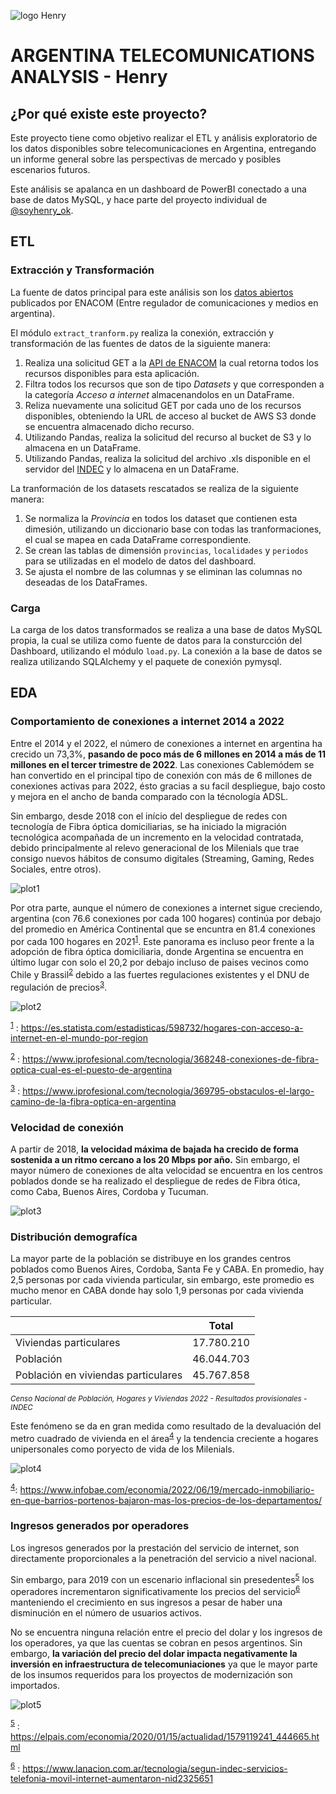 
![logo Henry](https://www.soyhenry.com/_next/image?url=https%3A%2F%2Fassets.soyhenry.com%2Fhenry-landing%2Fassets%2FHenry%2Flogo.png&w=128&q=75)

# **ARGENTINA TELECOMUNICATIONS ANALYSIS** - Henry

## **¿Por qué existe este proyecto?**

Este proyecto tiene como objetivo realizar el ETL y análisis exploratorio de los datos disponibles sobre telecomunicaciones en Argentina, entregando un informe general sobre las perspectivas de mercado y posibles escenarios futuros. 

Este análisis se apalanca en un dashboard de PowerBI conectado a una base de datos MySQL, y hace parte del proyecto individual de [@soyhenry_ok](https://twitter.com/soyhenry_ok).

## ETL

### Extracción y Transformación

La fuente de datos principal para este análisis son los [datos abiertos](https://datosabiertos.enacom.gob.ar/dashboards/20000/acceso-a-internet/) publicados por ENACOM (Entre regulador de comunicaciones y medios en argentina).

El módulo ```extract_tranform.py``` realiza la conexión, extracción y transformación de las fuentes de datos de la siguiente manera:

1. Realiza una solicitud GET a la [API de ENACOM](https://datosabiertos.enacom.gob.ar/developers/) la cual retorna todos los recursos disponibles para esta aplicación.
2. Filtra todos los recursos que son de tipo *Datasets* y que corresponden a la categoría *Acceso a internet* almacenandolos en un DataFrame.
3. Reliza nuevamente una solicitud GET por cada uno de los recursos disponibles, obteniendo la URL de acceso al bucket de AWS S3 donde se encuentra almacenado dicho recurso.
4. Utilizando Pandas, realiza la solicitud del recurso al bucket de S3 y lo almacena en un DataFrame.
5. Utilizando Pandas, realiza la solicitud del archivo .xls disponible en el servidor del [INDEC](https://censo.gob.ar/index.php/datos_provisionales/) y lo almacena en un DataFrame.

La tranformación de los datasets rescatados se realiza de la siguiente manera:

1. Se normaliza la *Provincia* en todos los dataset que contienen esta dimesión, utilizando un diccionario base con todas las tranformaciones, el cual se mapea en cada DataFrame correspondiente.
2. Se crean las tablas de dimensión ```provincias```, ```localidades``` y ```periodos``` para se utilizadas en el modelo de datos del dashboard.
3. Se ajusta el nombre de las columnas y se eliminan las columnas no deseadas de los DataFrames.

### Carga

La carga de los datos transformados se realiza a una base de datos MySQL propia, la cual se utiliza como fuente de datos para la consturcción del Dashboard, utilizando el módulo ```load.py```. La conexión a la base de datos se realiza utilizando SQLAlchemy y el paquete de conexión pymysql.

## EDA

### Comportamiento de conexiones a internet 2014 a 2022

Entre el 2014 y el 2022, el número de conexiones a internet en argentina ha crecido un 73,3%, **pasando de poco más de 6 millones en 2014 a más de 11 millones en el tercer trimestre de 2022**. Las conexiones Cablemódem se han convertido en el principal tipo de conexión con más de 6 millones de conexiones activas para 2022, ésto gracias a su facil despliegue, bajo costo y mejora en el ancho de banda comparado con la técnología ADSL.

Sin embargo, desde 2018 con el início del despliegue de redes con tecnología de Fibra óptica domiciliarias, se ha iniciado la migración tecnológica acompañada de un incremento en la velocidad contratada, debido principalmente al relevo generacional de los Milenials que trae consigo nuevos hábitos de consumo digitales (Streaming, Gaming, Redes Sociales, entre otros). 

![plot1](.\img\g1.png)

Por otra parte, aunque el número de conexiones a internet sigue creciendo, argentina (con 76.6 conexiones por cada 100 hogares) continúa por debajo del promedio en América Continental que se encuntra en 81.4 conexiones por cada 100 hogares en 2021<sup>[1](#nota1)</sup>. Este panorama es incluso peor frente a la adopción de fibra óptica domiciliaria, donde Argentina se encuentra en último lugar con solo el 20,2 por debajo incluso de paises vecinos como Chile y Brassil<sup>[2](#nota2)</sup> debido a las fuertes regulaciones existentes y el DNU de regulación de precios<sup>[3](#nota3)</sup>. 

![plot2](.\img\g2.png)

 <sup><a href="#nota1">1</a></sup> : https://es.statista.com/estadisticas/598732/hogares-con-acceso-a-internet-en-el-mundo-por-region

 <sup><a href="#nota2">2</a></sup> : https://www.iprofesional.com/tecnologia/368248-conexiones-de-fibra-optica-cual-es-el-puesto-de-argentina

 <sup><a href="#nota3">3</a></sup> : https://www.iprofesional.com/tecnologia/369795-obstaculos-el-largo-camino-de-la-fibra-optica-en-argentina

### Velocidad de conexión

A partir de 2018, **la velocidad máxima de bajada ha crecido de forma sostenida a un ritmo cercano a los 20 Mbps por año.** Sin embargo, el mayor número de conexiones de alta velocidad se encuentra en los centros poblados donde se ha realizado el despliegue de redes de Fibra ótica, como Caba, Buenos Aires, Cordoba y Tucuman.

![plot3](.\img\g3.png)

### Distribución demografíca

La mayor parte de la población se distribuye en los grandes centros poblados como Buenos Aires, Cordoba, Santa Fe y CABA. En promedio, hay 2,5 personas por cada vivienda particular, sin embargo, este promedio es mucho menor en CABA donde hay  solo 1,9 personas por cada vivienda particular. 

|    | Total |
| ----------- | ----------- |
| Viviendas particulares | 17.780.210 |
| Población | 46.044.703 |
| Población en viviendas particulares | 45.767.858 |

<sup>*Censo Nacional de Población, Hogares y Viviendas 2022 - 
Resultados provisionales - INDEC*</sup>

Este fenómeno se da en gran medida como resultado de la devaluación del metro cuadrado de vivienda en el área<sup>[4](#nota4)</sup> y la tendencia creciente a hogares unipersonales como poryecto de vida de los Milenials.

 ![plot4](.\img\g4.png)

 <sup><a href="#nota4">4</a></sup>: https://www.infobae.com/economia/2022/06/19/mercado-inmobiliario-en-que-barrios-portenos-bajaron-mas-los-precios-de-los-departamentos/

### Ingresos generados por operadores

Los ingresos generados por la prestación del servicio de internet, son directamente proporcionales a la penetración del servicio a nivel nacional. 

Sin embargo, para 2019 con un escenario inflacional sin presedentes<sup>[5](#nota5)</sup> los operadores incrementaron significativamente los precios del servicio<sup>[6](#nota6)</sup> manteniendo el crecimiento en sus ingresos a pesar de haber una disminución en el número de usuarios activos.

No se encuentra ninguna relación entre el precio del dolar y los ingresos de los operadores, ya que las cuentas se cobran en pesos argentinos. Sin embargo, **la variación del precio del dolar impacta negativamente la inversión en infraestructura de telecomuniaciones** ya que le mayor parte de los insumos requeridos para los proyectos de modernización son importados.

 ![plot5](.\img\g5.png)

 <sup><a href="#nota5">5</a></sup> : https://elpais.com/economia/2020/01/15/actualidad/1579119241_444665.html

 <sup><a href="#nota6">6</a></sup> : https://www.lanacion.com.ar/tecnologia/segun-indec-servicios-telefonia-movil-internet-aumentaron-nid2325651

